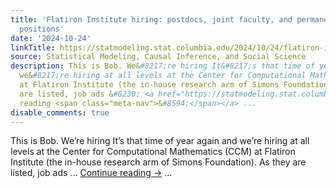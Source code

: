 ```yaml
---
title: 'Flatiron Institute hiring: postdocs, joint faculty, and permanent research
  positions'
date: '2024-10-24'
linkTitle: https://statmodeling.stat.columbia.edu/2024/10/24/flatiron-institute-hiring-postdocs-joint-faculty-and-permanent-research-positions/
source: Statistical Modeling, Causal Inference, and Social Science
description: This is Bob. We&#8217;re hiring It&#8217;s that time of year again and
  we&#8217;re hiring at all levels at the Center for Computational Mathematics (CCM)
  at Flatiron Institute (the in-house research arm of Simons Foundation). As they
  are listed, job ads &#8230; <a href="https://statmodeling.stat.columbia.edu/2024/10/24/flatiron-institute-hiring-postdocs-joint-faculty-and-permanent-research-positions/">Continue
  reading <span class="meta-nav">&#8594;</span></a> ...
disable_comments: true
---
```

This is Bob. We&#8217;re hiring It&#8217;s that time of year again and we&#8217;re hiring at all levels at the Center for Computational Mathematics (CCM) at Flatiron Institute (the in-house research arm of Simons Foundation). As they are listed, job ads &#8230; <a href="https://statmodeling.stat.columbia.edu/2024/10/24/flatiron-institute-hiring-postdocs-joint-faculty-and-permanent-research-positions/">Continue reading <span class="meta-nav">&#8594;</span></a> ...